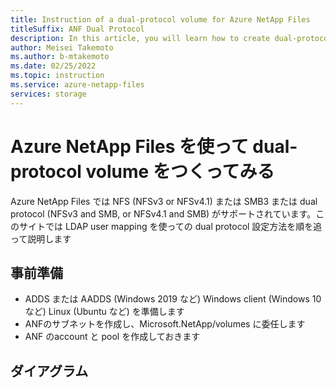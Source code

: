 ```yaml
---
title: Instruction of a dual-protocol volume for Azure NetApp Files
titleSuffix: ANF Dual Protocol
description: In this article, you will learn how to create dual-protocol volumes of ANF
author: Meisei Takemoto
ms.author: b-mtakemoto
ms.date: 02/25/2022
ms.topic: instruction
ms.service: azure-netapp-files
services: storage
---
```

# Azure NetApp Files を使って dual-protocol volume をつくってみる

Azure NetApp Files では NFS (NFSv3 or NFSv4.1) または SMB3 または dual protocol (NFSv3 and SMB, or NFSv4.1 and SMB) がサポートされています。このサイトでは LDAP user mapping を使っての dual protocol 設定方法を順を追って説明します

## 事前準備

* ADDS または AADDS (Windows 2019 など) Windows client (Windows 10 など) Linux (Ubuntu など) を準備します
* ANFのサブネットを作成し、Microsoft.NetApp/volumes に委任します
* ANF のaccount と pool を作成しておきます

## ダイアグラム

